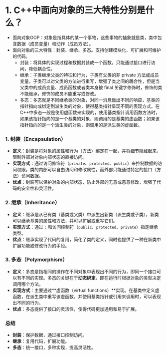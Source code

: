 # 1. C++中面向对象的三大特性分别是什么？
- 面向对象OOP：对象是指具体的某一个事物，这些事物的抽象就是类，类中包含数据（成员变量）和动作（成员方法）。
- 面向对象的三大特性：封装、继承、多态。支持创建模块化、可扩展和可维护的代码。
    - 封装：将具体的实现过程和数据封装成一个函数，只能通过接口进行访问，降低耦合性。
    - 继承：子类继承父类的特征和行为，子类有父类的非 private 方法或成员变量，子类可以对父类的方法进行重写，增强了类之间的耦合性，但是当父类中的成员变量、成员函数或者类本身被 final 关键字修饰时，修饰的类不能继承，修饰的成员不能重写或修改。
    - 多态：多态就是不同继承类的对象，对同一消息做出不同的响应，基类的指针指向或绑定到派生类的对象，使得基类指针呈现不同的表现方式。在C++中多态一般是使用虚函数来实现的，使用基类指针调用函数方法时，如果该指针指向的是一个基类的对象，则调用的是基类的虚函数；如果该指针指向的是一个派生类的对象，则调用的是派生类的虚函数。

### 1. 封装（Encapsulation）

- **定义**：封装是将对象的属性和行为（方法）绑定在一起，并将细节隐藏起来，限制外部对对象内部状态的直接访问。
- **实现方式**：通过访问修饰符（`private`、`protected`、`public`）来控制数据的访问权限。类的内部可以自由访问和修改属性，而外部只能通过特定的接口（方法）访问数据。
- **优点**：封装可以保护对象的内部状态，防止外部的无意或恶意修改，增强了代码的安全性和灵活性。


### 2. 继承（Inheritance）

- **定义**：继承是从已有类（基类或父类）中派生出新类（派生类或子类），新类可以继承基类的属性和方法，并可以扩展或重写它们。
- **实现方式**：通过 `:` 和访问控制符（`public`、`protected`、`private`）指定继承类型。
- **优点**：继承实现了代码的复用，简化了类的定义，同时也提供了一种在新类中扩展功能或修改行为的手段。


### 3. 多态（Polymorphism）

- **定义**：多态是指相同的操作在不同对象中表现出不同的行为，即同一个接口可以有不同的实现。多态的关键在于**动态绑定**，即在运行时根据对象的类型决定调用哪个方法。
- **实现方式**：主要通过**虚函数（virtual functions）**实现。在基类中定义虚函数，在派生类中重写该虚函数，并使用基类指针或引用来调用时，可以表现出不同的行为。
- **优点**：多态提供了接口的灵活性，使得代码更加通用和易于扩展。


### 总结

- **封装**：保护数据，通过接口控制访问。
- **继承**：复用代码，扩展功能。
- **多态**：统一接口，多种实现，提高灵活性。